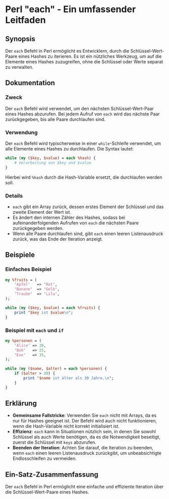 <!--
Meta Description: # Perl "each" - Ein umfassender Leitfaden ## Synopsis Der `each` Befehl in Perl ermöglicht es Entwicklern, durch die Schlüssel-Wert-Paare eines Hashes...
Meta Keywords: each, die, der, schlüssel, hashes
-->

# Perl "each" - Ein umfassender Leitfaden

## Synopsis
Der `each` Befehl in Perl ermöglicht es Entwicklern, durch die Schlüssel-Wert-Paare eines Hashes zu iterieren. Es ist ein nützliches Werkzeug, um auf die Elemente eines Hashes zuzugreifen, ohne die Schlüssel oder Werte separat zu verwalten.

## Dokumentation
### Zweck
Der `each` Befehl wird verwendet, um den nächsten Schlüssel-Wert-Paar eines Hashes abzurufen. Bei jedem Aufruf von `each` wird das nächste Paar zurückgegeben, bis alle Paare durchlaufen sind.

### Verwendung
Der `each` Befehl wird typischerweise in einer `while`-Schleife verwendet, um alle Elemente eines Hashes zu durchlaufen. Die Syntax lautet:

```perl
while (my ($key, $value) = each %hash) {
    # Verarbeitung von $key und $value
}
```

Hierbei wird `%hash` durch die Hash-Variable ersetzt, die durchlaufen werden soll. 

### Details
- `each` gibt ein Array zurück, dessen erstes Element der Schlüssel und das zweite Element der Wert ist.
- Es ändert den internen Zähler des Hashes, sodass bei aufeinanderfolgenden Aufrufen von `each` die nächsten Paare zurückgegeben werden.
- Wenn alle Paare durchlaufen sind, gibt `each` einen leeren Listenausdruck zurück, was das Ende der Iteration anzeigt.

## Beispiele
### Einfaches Beispiel
```perl
my %fruits = (
    'Apfel'   => 'Rot',
    'Banane'  => 'Gelb',
    'Traube'  => 'Lila',
);

while (my ($key, $value) = each %fruits) {
    print "$key ist $value\n";
}
```

### Beispiel mit `each` und `if`
```perl
my %personen = (
    'Alice' => 30,
    'Bob'   => 25,
    'Eve'   => 35,
);

while (my ($name, $alter) = each %personen) {
    if ($alter > 30) {
        print "$name ist älter als 30 Jahre.\n";
    }
}
```

## Erklärung
- **Gemeinsame Fallstricke**: Verwenden Sie `each` nicht mit Arrays, da es nur für Hashes geeignet ist. Der Befehl wird auch nicht funktionieren, wenn die Hash-Variable nicht korrekt initialisiert ist.
- **Effizienz**: `each` kann in Situationen nützlich sein, in denen Sie sowohl Schlüssel als auch Werte benötigen, da es die Notwendigkeit beseitigt, zuerst die Schlüssel mit `keys` abzurufen.
- **Beenden der Iteration**: Achten Sie darauf, die Iteration zu beenden, wenn `each` einen leeren Listenausdruck zurückgibt, um unbeabsichtigte Endlosschleifen zu vermeiden.

## Ein-Satz-Zusammenfassung
Der `each` Befehl in Perl ermöglicht eine einfache und effiziente Iteration über die Schlüssel-Wert-Paare eines Hashes.